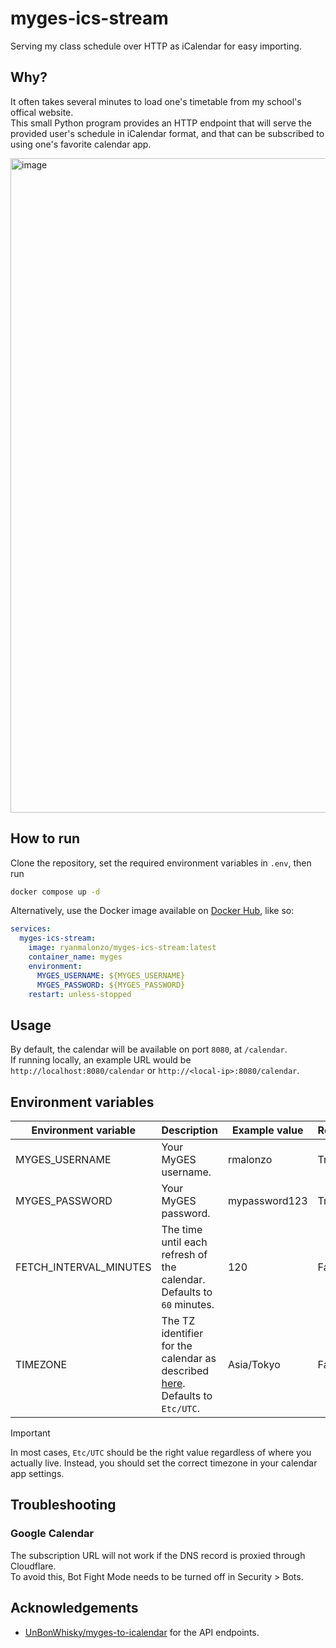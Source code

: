 # myges-ics-stream

Serving my class schedule over HTTP as iCalendar for easy importing.

## Why?

It often takes several minutes to load one's timetable from my school's offical website.  
This small Python program provides an HTTP endpoint that will serve the provided user's schedule in iCalendar format, and that can be subscribed to using one's favorite calendar app.

<img width="1047" alt="image" src="https://github.com/user-attachments/assets/7b5c60ab-4605-45b9-90c9-3732e706b98e">

## How to run

Clone the repository, set the required environment variables in `.env`, then run

```sh
docker compose up -d
```

Alternatively, use the Docker image available on [Docker Hub](https://hub.docker.com/r/ryanmalonzo/myges-ics-stream), like so:

```yml
services:
  myges-ics-stream:
    image: ryanmalonzo/myges-ics-stream:latest
    container_name: myges
    environment:
      MYGES_USERNAME: ${MYGES_USERNAME}
      MYGES_PASSWORD: ${MYGES_PASSWORD}
    restart: unless-stopped
```

## Usage

By default, the calendar will be available on port `8080`, at `/calendar`.  
If running locally, an example URL would be `http://localhost:8080/calendar` or `http://<local-ip>:8080/calendar`.  

## Environment variables

| Environment variable   | Description                                                                                                                                  | Example value | Required? |
| ---------------------- | -------------------------------------------------------------------------------------------------------------------------------------------- | ------------- | --------- |
| MYGES_USERNAME         | Your MyGES username.                                                                                                                         | rmalonzo      | True      |
| MYGES_PASSWORD         | Your MyGES password.                                                                                                                         | mypassword123 | True      |
| FETCH_INTERVAL_MINUTES | The time until each refresh of the calendar. Defaults to `60` minutes.                                                                       | 120           | False     |
| TIMEZONE               | The TZ identifier for the calendar as described [here](https://en.wikipedia.org/wiki/List_of_tz_database_time_zones). Defaults to `Etc/UTC`. | Asia/Tokyo    | False     |

> [!IMPORTANT]  
> In most cases, `Etc/UTC` should be the right value regardless of where you actually live. Instead, you should set the correct timezone in your calendar app settings.

## Troubleshooting

### Google Calendar

The subscription URL will not work if the DNS record is proxied through Cloudflare.  
To avoid this, Bot Fight Mode needs to be turned off in Security > Bots.

## Acknowledgements

- [UnBonWhisky/myges-to-icalendar](https://github.com/UnBonWhisky/myges-to-icalendar) for the API endpoints.
